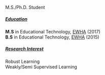 M.S./Ph.D. Student

##### <u>Education</u>
**M.S** in Educational Technology, [EWHA](http://www.ewha.ac.kr/ewha/index.do) (2017)<br>
**B.S** in Educational Technology, [EWHA](http://www.ewha.ac.kr/ewha/index.do) (2015)

##### <u>Research Interest</u>
Robust Learning<br>
Weakly/Semi Supervised Learning
